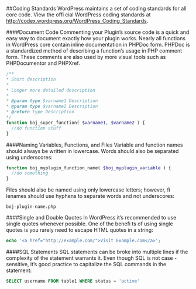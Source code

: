 ##Coding Standards
WordPress maintains a set of coding standards for all core code. View the offi cial WordPress coding standards at http://codex.wordpress.org/WordPress_Coding_Standards.

####Document Code
Commenting your
Plugin’s source code is a quick and easy way to document exactly how your plugin works. Nearly all functions in WordPress core contain inline documentation in PHPDoc form. PHPDoc is a standardized method of describing a function’s usage in PHP comment form. These comments are also used by more visual tools such as PHPDocumentor and PHPXref.
```php
/**
* Short description
*
* Longer more detailed description
*
* @param type $varname1 Description
* @param type $varname2 Description
* @return type Description
*/
function boj_super_function( $varname1, $varname2 ) {
  //do function stuff
}
```

####Naming Variables, Functions, and Files
Variable and function names should always be written in lowercase. Words should also be separated using underscores:
```php
function boj_myplugin_function_name( $boj_myplugin_variable ) {
  //do something
}
```
Files should also be named using only lowercase letters; however, fi lenames should use hyphens to separate words and not underscores:
```
boj-plugin-name.php
```

####Single and Double Quotes
In WordPress it’s recommended to use single quotes whenever possible. One of the benefi ts of using single quotes is you rarely need
to escape HTML quotes in a string:
```php
echo '<a href="http://example.com/">Visit Example.com</a>';
```

####SQL Statements
SQL statements can be broke into multiple lines if the complexity of the statement warrants it. Even though SQL is not case - sensitive, it’s good practice to capitalize the SQL commands in the statement:
```sql
SELECT username FROM table1 WHERE status = 'active'
```

